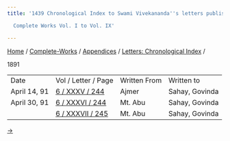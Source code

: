 ```yaml
---
title: '1439 Chronological Index to Swami Vivekananda''s letters published in the

  Complete Works Vol. I to Vol. IX'

---
```

[Home](../../../index.htm) / [Complete-Works](../../complete_works.htm)
/ [Appendices](../appendices_contents.htm) / [Letters: Chronological
Index](chronological_letters_contents.htm) /



1891

<div class="center">

|              |                                                                                 |              |                |
|--------------|---------------------------------------------------------------------------------|--------------|----------------|
| Date         | Vol / Letter / Page                                                             | Written From | Written to     |
| April 14, 91 | [6 / XXXV / 244](../../volume_6/epistles_second_series/035_govinda_sahay.htm)   | Ajmer        | Sahay, Govinda |
| April 30, 91 | [6 / XXXVI / 244](../../volume_6/epistles_second_series/036_govinda_sahay.htm)  | Mt. Abu      | Sahay, Govinda |
|              | [6 / XXXVII / 245](../../volume_6/epistles_second_series/037_govinda_sahay.htm) | Mt. Abu      | Sahay, Govinda |

[→](1892.htm)